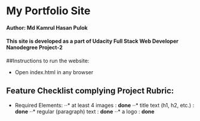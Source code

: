 # My Portfolio Site
#### Author: Md Kamrul Hasan Pulok
#### This site is developed as a part of Udacity Full Stack Web Developer Nanodegree Project-2

##Instructions to run the website:
* Open index.html in any browser

## Feature Checklist complying Project Rubric:
* Required Elements:
⋅⋅* at least 4 images : __done__
⋅⋅* title text (h1, h2, etc.) : __done__
⋅⋅* regular (paragraph) text : __done__
⋅⋅* a logo : __done__
